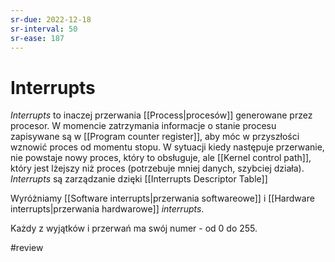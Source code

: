 ```yaml
---
sr-due: 2022-12-18
sr-interval: 50
sr-ease: 187
---
```


# Interrupts
*Interrupts* to inaczej przerwania [[Process|procesów]] generowane przez procesor. W momencie zatrzymania informacje o stanie procesu zapisywane są w [[Program counter register]], aby móc w przyszłości wznowić proces od momentu stopu. W sytuacji kiedy następuje przerwanie, nie powstaje nowy proces, który to obsługuje, ale [[Kernel control path]], który jest lżejszy niż proces (potrzebuje mniej danych, szybciej działa). *Interrupts* są zarządzanie dzięki [[Interrupts Descriptor Table]] 

Wyróżniamy [[Software interrupts|przerwania softwareowe]] i [[Hardware interrupts|przerwania hardwarowe]] *interrupts*.

Każdy z wyjątków i przerwań ma swój numer - od 0 do 255.

#review